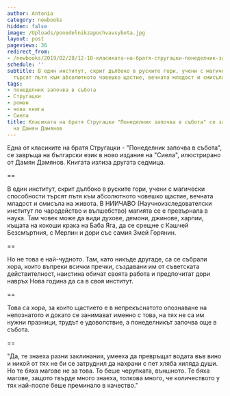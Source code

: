 ```yaml
---
author: Antonia
category: newbooks
hidden: false
image: /Uploads/ponedelnikzapochvavsybota.jpg
layout: post
pageviews: 36
redirect_from:
- /newbooks/2019/02/28/12-18-класиката-на-братя-стругацки-понеделник-започва-в-събота-се-завръща-с-илюстрации-на-дамян-дамянов
schedule: ''
subtitle: В един институт, скрит дълбоко в руските гори, учени с магически способности
  търсят пътя към абсолютното човешко щастие, вечната младост и смисъла на живота
tags:
- понеделник започва в събота
- Стругацки
- роман
- нова книга
- Сиела
title: Класиката на братя Стругацки "Понеделник започва в събота" се завръща с илюстрации
  на Дамян Дамянов
---
```


Една от класиките на братя Стругацки - "Понеделник започва в събота", се завръща на български език в ново издание на "Сиела", илюстрирано от Дамян Дамянов. Книгата излиза другата седмица.

\==

В един институт, скрит дълбоко в руските гори, учени с магически способности търсят пътя към абсолютното човешко щастие, вечната младост и смисъла на живота. В НИИЧАВО (Научноизследователски институт по чародейство и вълшебство) магията се е превърнала в наука. Там човек може да види духове, демони, джинове, харпии, къщата на кокоши крака на Баба Яга, да се срещне с Кашчей Безсмъртния, с Мерлин и дори със самия Змей Горянин.

\==

Но не това е най-чудното. Там, като никъде другаде, са се събрали хора, които въпреки всички пречки, създавани им от съветската действителност, наистина обичат своята работа и предпочитат дори навръх Нова година да са в своя институт. 

\==

Това са хора, за които щастието е в непрекъснатото опознаване на непознатото и докато се занимават именно с това, на тях не са им нужни празници, трудът е удоволствие, а понеделникът започва още в събота.

\==

 "Да, те знаеха разни заклинания, умееха да превръщат водата във вино и никой от тях не би се затруднил да нахрани с пет хляба хиляда души. Но те бяха магове не за това. То беше черупката, външното. Те бяха магове, защото твърде много знаеха, толкова много, че количеството у тях най-после беше преминало в качество."